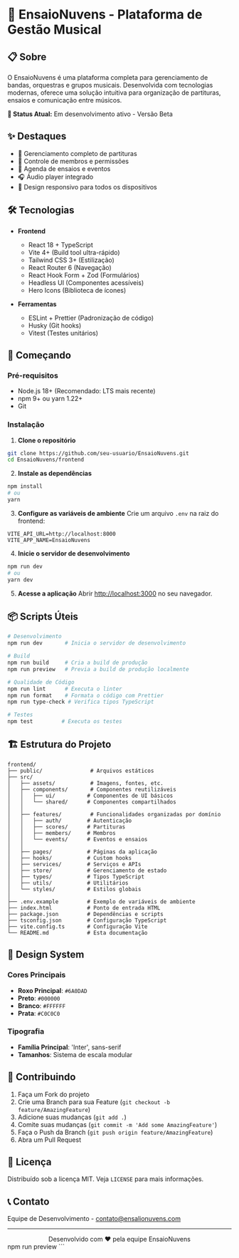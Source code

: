 # 🎵 EnsaioNuvens - Plataforma de Gestão Musical

## 📋 Sobre

O EnsaioNuvens é uma plataforma completa para gerenciamento de bandas, orquestras e grupos musicais. Desenvolvida com tecnologias modernas, oferece uma solução intuitiva para organização de partituras, ensaios e comunicação entre músicos.

**🚀 Status Atual:** Em desenvolvimento ativo - Versão Beta

## ✨ Destaques

- 🎼 Gerenciamento completo de partituras
- 👥 Controle de membros e permissões
- 📅 Agenda de ensaios e eventos
- 🎧 Áudio player integrado
- 📱 Design responsivo para todos os dispositivos

## 🛠️ Tecnologias

- **Frontend**
  - React 18 + TypeScript
  - Vite 4+ (Build tool ultra-rápido)
  - Tailwind CSS 3+ (Estilização)
  - React Router 6 (Navegação)
  - React Hook Form + Zod (Formulários)
  - Headless UI (Componentes acessíveis)
  - Hero Icons (Biblioteca de ícones)

- **Ferramentas**
  - ESLint + Prettier (Padronização de código)
  - Husky (Git hooks)
  - Vitest (Testes unitários)

## 🚀 Começando

### Pré-requisitos

- Node.js 18+ (Recomendado: LTS mais recente)
- npm 9+ ou yarn 1.22+
- Git

### Instalação

1. **Clone o repositório**
```bash
git clone https://github.com/seu-usuario/EnsaioNuvens.git
cd EnsaioNuvens/frontend
```

2. **Instale as dependências**
```bash
npm install
# ou
yarn
```

3. **Configure as variáveis de ambiente**
Crie um arquivo `.env` na raiz do frontend:
```env
VITE_API_URL=http://localhost:8000
VITE_APP_NAME=EnsaioNuvens
```

4. **Inicie o servidor de desenvolvimento**
```bash
npm run dev
# ou
yarn dev
```

5. **Acesse a aplicação**
Abrir [http://localhost:3000](http://localhost:3000) no seu navegador.

## 📦 Scripts Úteis

```bash
# Desenvolvimento
npm run dev       # Inicia o servidor de desenvolvimento

# Build
npm run build     # Cria a build de produção
npm run preview   # Previa a build de produção localmente

# Qualidade de Código
npm run lint      # Executa o linter
npm run format    # Formata o código com Prettier
npm run type-check # Verifica tipos TypeScript

# Testes
npm test         # Executa os testes
```

## 🏗️ Estrutura do Projeto

```
frontend/
├── public/               # Arquivos estáticos
├── src/
│   ├── assets/           # Imagens, fontes, etc.
│   ├── components/       # Componentes reutilizáveis
│   │   ├── ui/          # Componentes de UI básicos
│   │   └── shared/      # Componentes compartilhados
│   │
│   ├── features/         # Funcionalidades organizadas por domínio
│   │   ├── auth/        # Autenticação
│   │   ├── scores/      # Partituras
│   │   ├── members/     # Membros
│   │   └── events/      # Eventos e ensaios
│   │
│   ├── pages/           # Páginas da aplicação
│   ├── hooks/           # Custom hooks
│   ├── services/        # Serviços e APIs
│   ├── store/           # Gerenciamento de estado
│   ├── types/           # Tipos TypeScript
│   ├── utils/           # Utilitários
│   └── styles/          # Estilos globais
│
├── .env.example         # Exemplo de variáveis de ambiente
├── index.html           # Ponto de entrada HTML
├── package.json         # Dependências e scripts
├── tsconfig.json        # Configuração TypeScript
├── vite.config.ts       # Configuração Vite
└── README.md            # Esta documentação
```

## 🎨 Design System

### Cores Principais
- **Roxo Principal**: `#6A0DAD`
- **Preto**: `#000000`
- **Branco**: `#FFFFFF`
- **Prata**: `#C0C0C0`

### Tipografia
- **Família Principal**: 'Inter', sans-serif
- **Tamanhos**: Sistema de escala modular

## 🤝 Contribuindo

1. Faça um Fork do projeto
2. Crie uma Branch para sua Feature (`git checkout -b feature/AmazingFeature`)
3. Adicione suas mudanças (`git add .`)
4. Comite suas mudanças (`git commit -m 'Add some AmazingFeature'`)
5. Faça o Push da Branch (`git push origin feature/AmazingFeature`)
6. Abra um Pull Request

## 📄 Licença

Distribuído sob a licença MIT. Veja `LICENSE` para mais informações.

## 📞 Contato

Equipe de Desenvolvimento - [contato@ensalionuvens.com](mailto:contato@ensalionuvens.com)

---

<div align="center">
  Desenvolvido com ❤️ pela equipe EnsaioNuvens
</div>
npm run preview
```
